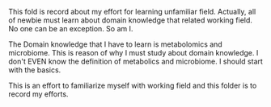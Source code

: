This fold is record about my effort for learning unfamiliar field. Actually, all of newbie must learn about domain knowledge that related working field. No one can be an exception. So am I. 

The Domain knowledge that I have to learn is metabolomics and microbiome. This is reason of why I must study about domain knowledge. I don't EVEN know the definition of metabolics and microbiome. I should start with the basics.

This is an effort to familiarize myself with working field and this folder is to record my efforts.
